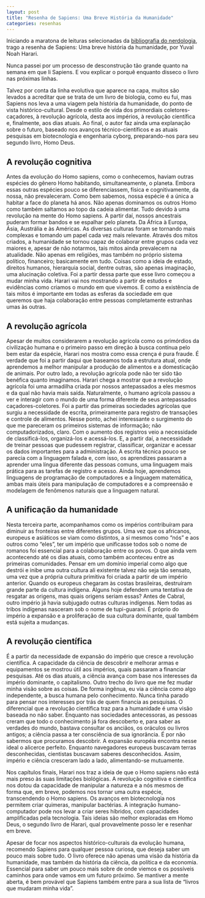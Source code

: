 ```yaml
---
layout: post
title: "Resenha de Sapiens: Uma Breve História da Humanidade"
categories: resenhas
---
```

<p>
Iniciando a maratona de leituras selecionadas da <a href="http://scienceblogs.com.br/rainha/bibliografia-do-nerdologia/">bibliografia do nerdologia</a>, trago a resenha de Sapiens: Uma breve história da humanidade, por Yuval Noah Harari.
</p>

<p>
Nunca passei por um processo de desconstrução tão grande quanto na semana em que li Sapiens. E vou explicar o porquê enquanto disseco o livro nas próximas linhas.
</p>

<p>
Talvez por conta da linha evolutiva que aparece na capa, muitos são levados a acreditar que se trata de um livro de biologia, como eu fui, mas Sapiens nos leva a uma viagem pela história da humanidade, do ponto de vista histórico-cultural. Desde o estilo de vida dos primordiais coletores-caçadores, à revolução agrícola, desta aos impérios, à revolução científica e, finalmente, aos dias atuais. Ao final, o autor faz ainda uma explanação sobre o futuro, baseado nos avanços técnico-científicos e as atuais pesquisas em biotecnologia e engenharia cyborg, preparando-nos para seu segundo livro, Homo Deus.
</p>

<h2>A revolução cognitiva</h2>

<p>
Antes da evolução do Homo sapiens, como o conhecemos, haviam outras espécies do gênero Homo habitando, simultaneamente, o planeta. Embora essas outras espécies pouco se diferenciassem, física e cognitivamente, da nossa, não prevaleceram. Como bem sabemos, nossa espécie é a única a habitar a face do planeta há anos. Não apenas dominamos os outros Homo como também saltamos ao topo da cadeia alimentar. Tudo devido à uma revolução na mente do Homo sapiens. A partir daí, nossos ancestrais puderam formar bandos e se espalhar pelo planeta. Da África à Europa, Ásia, Austrália e às Américas. As diversas culturas foram se tornando mais complexas e tomando um papel cada vez mais relevante. Através dos mitos criados, a humanidade se tornou capaz de colaborar entre grupos cada vez maiores e, apesar de não notarmos, tais mitos ainda prevalecem na atualidade. Não apenas em religiões, mas também no próprio sistema político, financeiro; basicamente em tudo. Coisas como a ideia de estado, direitos humanos, hierarquia social, dentre outras, são apenas imaginação, uma alucinação coletiva. Foi a partir dessa parte que esse livro começou a mudar minha vida. Harari vai nos mostrando a partir de estudos e evidências como criamos o mundo em que vivemos. E como a existência de tais mitos é importante em todas as esferas da sociedade em que queremos que haja colaboração entre pessoas completamente estranhas umas às outras. 
</p>

<h2>A revolução agrícola</h2>

<p>
Apesar de muitos considerarem a revolução agrícola como os primórdios da civilização humana e o primeiro passo em direção à busca contínua pelo bem estar da espécie, Harari nos mostra como essa crença é pura fraude. É verdade que foi a partir daqui que baseamos toda a estrutura atual, onde aprendemos a melhor manipular a produção de alimentos e a domesticação de animais. Por outro lado, a revolução agrícola pode não ter sido tão benéfica quanto imaginamos. Harari chega a mostrar que a revolução agrícola foi uma armadilha criada por nossos antepassados a eles mesmos e da qual não havia mais saída. Naturalmente, o humano agrícola passou a ver e interagir com o mundo de uma forma diferente de seus antepassados caçadores-coletores. Foi a partir das primeiras sociedades agrícolas que surgiu a necessidade de escrita, primeiramente para registro de transações e controle de alimentos. Nesse ponto, achei interessante o surgimento do que me pareceram os primeiros sistemas de informação; não computadorizados, claro. Com o aumento dos registros veio a necessidade de classificá-los, organizá-los e acessá-los. E, a partir daí, a necessidade de treinar pessoas que pudessem registrar, classificar, organizar e acessar os dados importantes para a administração. A escrita técnica pouco se parecia com a linguagem falada e, com isso, os aprendizes passaram a aprender uma língua diferente das pessoas comuns, uma linguagem mais prática para as tarefas de registro e acesso. Ainda hoje, aprendemos linguagens de programação de computadores e a linguagem matemática, ambas mais úteis para manipulação de computadores e a compreensão e modelagem de fenômenos naturais que a linguagem natural.
</p>

<h2>A unificação da humanidade</h2>

<p>
Nesta terceira parte, acompanhamos como os impérios contribuíram para diminuir as fronteiras entre diferentes grupos. Uma vez que os africanos, europeus e asiáticos se viam como distintos, a si mesmos como “nós” e aos outros como “eles”, ter um império que unificasse todos sob o nome de romanos foi essencial para a colaboração entre os povos. O que ainda vem acontecendo até os dias atuais, como também aconteceu entre as primeiras comunidades. Pensar em um domínio imperial como algo que destrói e inibe uma outra cultura ali existente talvez não seja tão sensato, uma vez que a própria cultura primitiva foi criada a partir de um império anterior. Quando os europeus chegaram às costas brasileiras, destruíram grande parte da cultura indígena. Alguns hoje defendem uma tentativa de resgatar as origens, mas quais origens seriam essas? Antes de Cabral, outro império já havia subjugado outras culturas indígenas. Nem todas as tribos indígenas nasceram sob o nome de tupi-guarani. É próprio do império a expansão e a proliferação de sua cultura dominante, qual também está sujeita a mudanças.
</p>

<h2>A revolução científica</h2>

<p>
É a partir da necessidade de expansão do império que cresce a revolução científica. A capacidade da ciência de descobrir e melhorar armas e equipamentos se mostrou útil aos impérios, quais passaram a financiar pesquisas. Até os dias atuais, a ciência avança com base nos interesses da império dominante, o capitalismo. Outro trecho do livro que me fez mudar minha visão sobre as coisas. De forma ingênua, eu via a ciência como algo independente, a busca humana pelo conhecimento. Nunca tinha parado para pensar nos interesses por trás de quem financia as pesquisas. O diferencial que a revolução científica traz para a humanidade é uma visão baseada no não saber. Enquanto nas sociedades antecessoras, as pessoas creram que todo o conhecimento já fora descoberto e, para saber as verdades do mundo, bastava consultar os anciãos, os oráculos ou livros antigos; a ciência passa a ter consciência de sua ignorância. É por não sabermos que procuramos descobrir. A expansão européia encontra nesse ideal o alicerce perfeito. Enquanto navegadores europeus buscavam terras desconhecidas, cientistas buscavam saberes desconhecidos. Assim, império e ciência cresceram lado a lado, alimentando-se mutuamente.
</p>

<p>
Nos capítulos finais, Harari nos traz a ideia de que o Homo sapiens não está mais preso às suas limitações biológicas. A revolução cognitiva e científica nos dotou da capacidade de manipular a natureza e a nós mesmos de forma que, em breve, podemos nos tornar uma outra espécie, transcendendo o Homo sapiens. Os avanços em biotecnologia nos permitem criar quimeras, manipular bactérias. A integração humano-computador pode nos levar a criar seres híbridos, com capacidades amplificadas pela tecnologia. Tais ideias são melhor exploradas em Homo Deus, o segundo livro de Harari, qual provavelmente posso ler e resenhar em breve.
</p>

<p>
Apesar de focar nos aspectos histórico-culturais da evolução humana, recomendo Sapiens para qualquer pessoa curiosa, que deseja saber um pouco mais sobre tudo. O livro oferece não apenas uma visão da história da humanidade, mas também da história da ciência, da política e da economia. Essencial para saber um pouco mais sobre de onde viemos e os possíveis caminhos para onde vamos em um futuro próximo. Se mantiver a mente aberta, é bem provável que Sapiens também entre para a sua lista de “livros que mudaram minha vida”.
</p>
